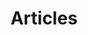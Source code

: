 ---
title: Articles
weight: 1
menu: main
summary: "Articles mostly about: Java, Kotlin, Architecture, Security, Best Practice, IntelliJ SDK."
hideSummary: true
---
